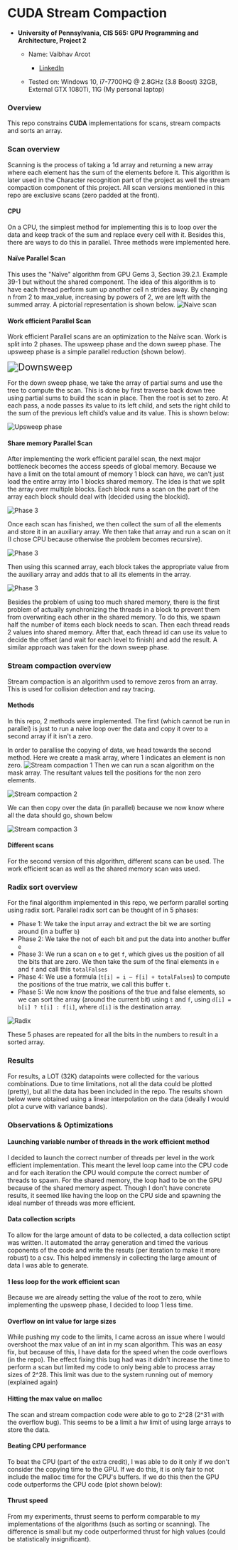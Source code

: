 CUDA Stream Compaction
======================

* **University of Pennsylvania, CIS 565: GPU Programming and Architecture, Project 2**
  * Name: Vaibhav Arcot
    
    *  [LinkedIn](https://www.linkedin.com/in/vaibhav-arcot-129829167/)
    
  * Tested on: Windows 10, i7-7700HQ @ 2.8GHz (3.8 Boost) 32GB, External GTX 1080Ti, 11G (My personal laptop)
### Overview
This repo constrains **CUDA** implementations for scans, stream compacts and sorts an array. 
### Scan overview
Scanning is the process of taking a 1d array and returning a new array where each element has the sum of the elements before it. This algorithm is later used in the Character recognition part of the project as well the stream compaction component of this project. All scan versions mentioned in this repo are exclusive scans (zero padded at the front).

#### CPU

 On a CPU, the simplest method for implementing this is to loop over the data and keep track of the sum and replace every cell with it. Besides this, there are ways  to do this in parallel. Three methods were implemented here.

#### Naïve Parallel Scan
This uses the "Naïve" algorithm from GPU Gems 3, Section 39.2.1. Example 39-1 but without the shared component. The idea of this algorithm is to have each thread perform sum up another cell n strides away. By changing n from 2 to max_value, increasing by powers of 2, we are left with the summed array. A pictorial representation is shown below.
![Naive scan](./img/naive_scan.png)

#### Work efficient Parallel Scan

Work efficient Parallel scans are an optimization to the Naïve scan. Work is split into 2 phases. The upsweep phase and the down sweep phase. The upsweep phase is a simple parallel reduction (shown below).

<img src="./img/downsweep.png" alt="Downsweep" style="zoom:150%;" />

For the down sweep phase, we take the array of partial sums and use the tree to compute the scan. This is done by first traverse back down tree using partial sums to build the scan in place. Then the root is set to zero. At each pass, a node passes its value to its left child, and sets the right child to the sum of the previous left child’s value and its value. This is shown below:

![Upsweep phase](./img/upsweep.png)



#### Share memory Parallel Scan

After implementing the work efficient parallel scan, the next major bottleneck becomes the access speeds of global memory. Because we have a limit on the total amount of memory 1 block can have, we can't just load the entire array into 1 blocks shared memory. The idea is that we split the array over multiple blocks. Each block runs a scan on the part of the array each block should deal with (decided using the blockid). 

![Phase 3](./img/shared_mem_1.PNG)

Once each scan has finished, we then collect the sum of all the elements and store it in an auxiliary array. We then take that array and run a scan on it (I chose CPU because otherwise the problem becomes recursive). 

![Phase 3](./img/shared_mem_2.PNG)

Then using this scanned array, each block takes the appropriate value from the auxiliary array and adds that to all its elements in the array. 

![Phase 3](.\img\shared_mem_3.PNG)

Besides the problem of using too much shared memory, there is the first problem of actually synchronizing the threads in a block to prevent them from overwriting each other in the shared memory. To do this, we spawn half the number of items each block needs to scan. Then each thread reads 2 values into shared memory. After that, each thread id can use its value to decide the offset (and wait for each level to finish) and add the result. A similar approach was taken for the down sweep phase.

### Stream compaction overview

Stream compaction is an algorithm used to remove zeros from an array. This is used for collision detection and ray tracing. 

#### Methods
In this repo,  2 methods were implemented. The first (which cannot be run in parallel) is just to run a naive loop over the data and copy it over to a second array if it isn't a zero. 

In order to parallise the copying of data, we head towards  the second method. Here we create a mask array, where 1 indicates an element is non zero.
![Stream compaction 1](./img/stream_compaction_1.PNG)
Then we can run a scan algorithm on the mask array. The resultant values tell the positions for the non zero elements. 

![Stream compaction 2](./img/stream_compaction_2.PNG)

We can then copy over the data (in parallel) because we now know where all the data should go, shown below

![Stream compaction 3](./img/stream_compaction_3.PNG)



#### Different scans

For the second version of this algorithm, different scans can be used. The work efficient scan as well as the shared memory scan was used.

### Radix sort overview 

For the final algorithm implemented in this repo, we perform parallel sorting using radix sort. Parallel radix sort can be thought of in 5 phases:

* Phase 1: We take the input array and extract the bit we are sorting around (in a buffer `b`)
* Phase 2: We take the not of each bit and put the data into another buffer `e`
* Phase 3: We run a scan on `e` to get `f`, which gives us the position of all the bits that are zero. We then take the sum of the final elements in `e` and `f` and call this `totalFalses`
* Phase 4: We use a formula (`t[i] = i – f[i] + totalFalses`) to compute the positions of the true matrix, we call this buffer `t`. 
* Phase 5: We now know the positions of the true and false elements, so we can sort the array (around the current bit) using `t` and `f`, using `d[i] = b[i] ? t[i] : f[i]`, where `d[i]` is the destination array. 

![Radix](./img/radix.PNG)

These 5 phases are repeated for all the bits in the numbers to result in a sorted array.

### Results

For results, a LOT (32K) datapoints were collected for the various combinations. Due to time limitations, not all the data could be plotted (pretty), but all the data has been included in the repo. The results shown below were obtained using a linear interpolation on the data (ideally I would plot a curve with variance bands).

### Observations & Optimizations

#### Launching variable number of threads in the work efficient method

I decided to launch the correct number of threads per level in the work efficient implementation. This meant the level loop came into the CPU code and for each iteration the CPU would compute the correct number of threads to spawn. For the shared memory, the loop had to be on the GPU because of the shared memory aspect. Though I don't have concrete results, it seemed like having the loop on the CPU side and spawning the ideal number of threads was more efficient.

#### Data collection scripts
To allow for the large amount of data to be collected, a data collection sctipt was written. It automated the array generation and timed the various coponents of the code and write the resuts (per iteration to make it more robust) to a csv. This helped immensly in collecting the large amount of data I was able to generate. 

#### 1 less loop for the work efficient scan

Because we are already setting the value of the root to zero, while implementing the upsweep phase, I decided to loop 1 less time.

#### Overflow on int value for large sizes

While pushing my code to the limits, I came across an issue where I would overshoot the max value of an int in my scan algorithm. This was an easy fix, but because of this, I have data for the speed when the code overflows (in the repo). The effect fixing this bug had was it didn't increase the time to perform a scan but limited my code to only being able to process array sizes of 2^28. This limit was due to the system running out of memory (explained again)

#### Hitting the max value on malloc

The scan and stream compaction code were able to go to 2^28 (2^31 with the overflow bug). This seems to be a limit a hw limit of using large arrays to store the data. 

#### Beating CPU performance
To beat the CPU (part of the extra credit), I was able to do it only if we don't consider the copying time to the GPU. If we do this, it is only fair to not include the malloc time for the CPU's buffers. If we do this then the GPU code outperforms the CPU code (plot shown below):


#### Thrust speed
From my experiments, thrust seems to perform comparable to my implementations of the algorithms (such as sorting or scanning). The difference is small but my code outperformed thrust for high values (could be statistically insignificant).
